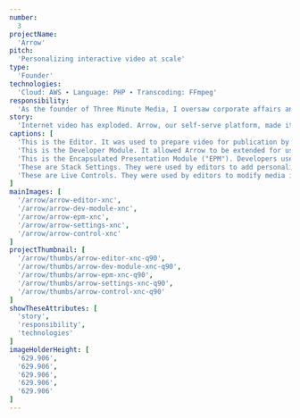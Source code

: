 ```yaml
---
number: 
  3
projectName: 
  'Arrow'
pitch: 
  'Personalizing interactive video at scale'
type:
  'Founder'
technologies: 
  'Cloud: AWS ∙ Language: PHP ∙ Transcoding: FFmpeg'
responsibility: 
  'As the founder of Three Minute Media, I oversaw corporate affairs and platform development, including our lead developer, budget, and investor outreach.'
story: 
  'Internet video has exploded. Arrow, our self-serve platform, made it easy to personalize its interactive features at scale with first- or third-party data.'
captions: [
  'This is the Editor. It was used to prepare video for publication by adding them to a Stack, then selecting personalization criteria via dynamically generated settings. It syndicated video, too.',
  'This is the Developer Module. It allowed Arrow to be extended for use with custom media formats, settings, and live control. Arrow could publish any code-based media package.',
  'This is the Encapsulated Presentation Module ("EPM"). Developers used it to extend Arrow by mixing their source code with PubML, our proprietary domain-specific programming language.',
  'These are Stack Settings. They were used by editors to add personalization criteria to their videos. These settings were dynamically generated from code found within each active EPM.',
  'These are Live Controls. They were used by editors to modify media in real time, after publication. Like Settings, they were dynamically generated from code found within each active EPM.'
]
mainImages: [
  '/arrow/arrow-editor-xnc',
  '/arrow/arrow-dev-module-xnc',
  '/arrow/arrow-epm-xnc',
  '/arrow/arrow-settings-xnc',
  '/arrow/arrow-control-xnc'
]
projectThumbnail: [
  '/arrow/thumbs/arrow-editor-xnc-q90',
  '/arrow/thumbs/arrow-dev-module-xnc-q90',
  '/arrow/thumbs/arrow-epm-xnc-q90',
  '/arrow/thumbs/arrow-settings-xnc-q90',
  '/arrow/thumbs/arrow-control-xnc-q90'
]
showTheseAttributes: [
  'story',
  'responsibility',
  'technologies'
]
imageHolderHeight: [
  '629.906',
  '629.906',
  '629.906',
  '629.906',
  '629.906'
]
---
```

